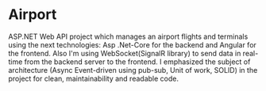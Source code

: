 # Airport
ASP.NET Web API project which manages an airport flights and terminals using the next technologies:
Asp .Net-Core for the backend and Angular for the frontend.
Also I'm using WebSocket(SignalR library) to send data in real-time from the backend server to the frontend.
I emphasized the subject of architecture (Async Event-driven using pub-sub, Unit of work, SOLID) in the project for clean, maintainability and readable code.

